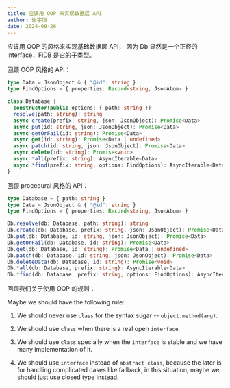 ```yaml
---
title: 应该用 OOP 来实现数据层 API
author: 谢宇恒
date: 2024-09-26
---
```


应该用 OOP 的风格来实现基础数据层 API，
因为 Db 显然是一个正经的 interface，FiDB 是它的子类型。

回顾 OOP 风格的 API：

```typescript
type Data = JsonObject & { "@id": string }
type FindOptions = { properties: Record<string, JsonAtom> }

class Database {
  constructor(public options: { path: string })
  resolve(path: string): string
  async create(prefix: string, json: JsonObject): Promise<Data>
  async put(id: string, json: JsonObject): Promise<Data>
  async getOrFail(id: string): Promise<Data>
  async get(id: string): Promise<Data | undefined>
  async patch(id: string, json: JsonObject): Promise<Data>
  async delete(id: string): Promise<void>
  async *all(prefix: string): AsyncIterable<Data>
  async *find(prefix: string, options: FindOptions): AsyncIterable<Data>
}
```

回顾 procedural 风格的 API：

```typescript
type Database = { path: string }
type Data = JsonObject & { "@id": string }
type FindOptions = { properties: Record<string, JsonAtom> }

Db.resolve(db: Database, path: string): string
Db.create(db: Database, prefix: string, json: JsonObject): Promise<Data>
Db.put(db: Database, id: string, json: JsonObject): Promise<Data>
Db.getOrFail(db: Database, id: string): Promise<Data>
Db.get(db: Database, id: string): Promise<Data | undefined>
Db.patch(db: Database, id: string, json: JsonObject): Promise<Data>
Db.deleteData(db: Database, id: string): Promise<void>
Db.*all(db: Database, prefix: string): AsyncIterable<Data>
Db.*find(db: Database, prefix: string, options: FindOptions): AsyncIterable<Data>
```

回顾我们关于使用 OOP 的规则：

Maybe we should have the following rule:

1. We should never use `class` for the syntax sugar -- `object.method(arg)`.

2. We should use `class` when there is a real open `interface`.

3. We should use `class` specially when the `interface` is stable
   and we have many implementation of it.

4. We should use `interface` instead of `abstract class`,
   because the later is for handling complicated cases like fallback,
   in this situation, maybe we should just use closed type instead.
